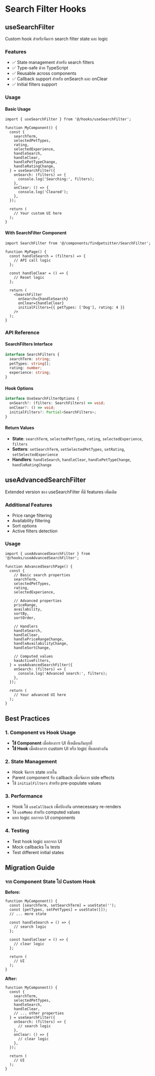 # Search Filter Hooks

## useSearchFilter

Custom hook สำหรับจัดการ search filter state และ logic

### Features
- ✅ State management สำหรับ search filters
- ✅ Type-safe ด้วย TypeScript
- ✅ Reusable across components
- ✅ Callback support สำหรับ onSearch และ onClear
- ✅ Initial filters support

### Usage

#### Basic Usage
```tsx
import { useSearchFilter } from '@/hooks/useSearchFilter';

function MyComponent() {
  const {
    searchTerm,
    selectedPetTypes,
    rating,
    selectedExperience,
    handleSearch,
    handleClear,
    handlePetTypeChange,
    handleRatingChange,
  } = useSearchFilter({
    onSearch: (filters) => {
      console.log('Searching:', filters);
    },
    onClear: () => {
      console.log('Cleared');
    },
  });

  return (
    // Your custom UI here
  );
}
```

#### With SearchFilter Component
```tsx
import SearchFilter from '@/components/findpetsitter/SearchFilter';

function MyPage() {
  const handleSearch = (filters) => {
    // API call logic
  };

  const handleClear = () => {
    // Reset logic
  };

  return (
    <SearchFilter 
      onSearch={handleSearch} 
      onClear={handleClear}
      initialFilters={{ petTypes: ['Dog'], rating: 4 }}
    />
  );
}
```

### API Reference

#### SearchFilters Interface
```typescript
interface SearchFilters {
  searchTerm: string;
  petTypes: string[];
  rating: number;
  experience: string;
}
```

#### Hook Options
```typescript
interface UseSearchFilterOptions {
  onSearch?: (filters: SearchFilters) => void;
  onClear?: () => void;
  initialFilters?: Partial<SearchFilters>;
}
```

#### Return Values
- **State**: `searchTerm`, `selectedPetTypes`, `rating`, `selectedExperience`, `filters`
- **Setters**: `setSearchTerm`, `setSelectedPetTypes`, `setRating`, `setSelectedExperience`
- **Handlers**: `handleSearch`, `handleClear`, `handlePetTypeChange`, `handleRatingChange`

## useAdvancedSearchFilter

Extended version ของ useSearchFilter ที่มี features เพิ่มเติม

### Additional Features
- Price range filtering
- Availability filtering
- Sort options
- Active filters detection

### Usage
```tsx
import { useAdvancedSearchFilter } from '@/hooks/useAdvancedSearchFilter';

function AdvancedSearchPage() {
  const {
    // Basic search properties
    searchTerm,
    selectedPetTypes,
    rating,
    selectedExperience,
    
    // Advanced properties
    priceRange,
    availability,
    sortBy,
    sortOrder,
    
    // Handlers
    handleSearch,
    handleClear,
    handlePriceRangeChange,
    handleAvailabilityChange,
    handleSortChange,
    
    // Computed values
    hasActiveFilters,
  } = useAdvancedSearchFilter({
    onSearch: (filters) => {
      console.log('Advanced search:', filters);
    },
  });

  return (
    // Your advanced UI here
  );
}
```

## Best Practices

### 1. Component vs Hook Usage
- **ใช้ Component** เมื่อต้องการ UI ที่เหมือนกันทุกที่
- **ใช้ Hook** เมื่อต้องการ custom UI หรือ logic ที่แตกต่างกัน

### 2. State Management
- Hook จัดการ state ภายใน
- Parent component รับ callback เพื่อจัดการ side effects
- ใช้ `initialFilters` สำหรับ pre-populate values

### 3. Performance
- Hook ใช้ `useCallback` เพื่อป้องกัน unnecessary re-renders
- ใช้ `useMemo` สำหรับ computed values
- แยก logic ออกจาก UI components

### 4. Testing
- Test hook logic แยกจาก UI
- Mock callbacks ใน tests
- Test different initial states

## Migration Guide

### จาก Component State ไป Custom Hook

**Before:**
```tsx
function MyComponent() {
  const [searchTerm, setSearchTerm] = useState('');
  const [petTypes, setPetTypes] = useState([]);
  // ... more state

  const handleSearch = () => {
    // search logic
  };

  const handleClear = () => {
    // clear logic
  };

  return (
    // UI
  );
}
```

**After:**
```tsx
function MyComponent() {
  const {
    searchTerm,
    selectedPetTypes,
    handleSearch,
    handleClear,
    // ... other properties
  } = useSearchFilter({
    onSearch: (filters) => {
      // search logic
    },
    onClear: () => {
      // clear logic
    },
  });

  return (
    // UI
  );
}
```
